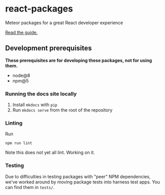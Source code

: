 # react-packages

Meteor packages for a great React developer experience

[Read the guide.](http://react-in-meteor.readthedocs.org/en/latest/)

## Development prerequisites

**These prerequisites are for developing these packages, not for using them.**

* node@8
* npm@5

### Running the docs site locally

1. Install `mkdocs` with `pip`
2. Run `mkdocs serve` from the root of the repository

### Linting

Run

```
npm run lint
```

Note this does not yet all lint. Working on it.

### Testing

Due to difficulties in testing packages with "peer" NPM dependencies, we've worked around by moving package tests into harness test apps. You can find them in `tests/`.